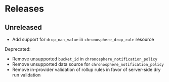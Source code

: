 # Releases

## Unreleased

- Add support for `drop_nan_value` in `chronosphere_drop_rule` resource

Deprecated:
- Remove unsupported `bucket_id` in `chronosphere_notification_policy`
- Remove unsupported data source for `chronosphere_notification_policy`
- Remove in-provider validation of rollup rules in favor of server-side dry run validation

